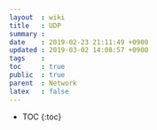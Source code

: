 ```yaml
---
layout  : wiki
title   : UDP
summary : 
date    : 2019-02-23 21:11:49 +0900
updated : 2019-03-02 14:08:57 +0900
tags    : 
toc     : true
public  : true
parent  : Network
latex   : false
---
```

* TOC
{:toc}

# 
